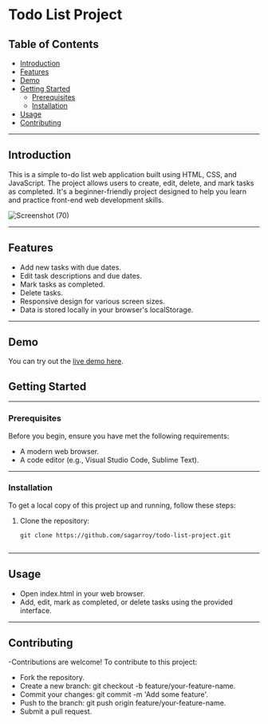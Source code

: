 # Todo List Project

## Table of Contents
- [Introduction](#introduction)
- [Features](#features)
- [Demo](#demo)
- [Getting Started](#getting-started)
  - [Prerequisites](#prerequisites)
  - [Installation](#installation)
- [Usage](#usage)
- [Contributing](#contributing)


---

## Introduction

This is a simple to-do list web application built using HTML, CSS, and JavaScript. The project allows users to create, edit, delete, and mark tasks as completed. It's a beginner-friendly project designed to help you learn and practice front-end web development skills.

![Screenshot (70)](https://github.com/sagarroy707/Todo-List/assets/107414907/708f681f-5d60-4860-a2b3-7fa3e0f74f29)


---


## Features

- Add new tasks with due dates.
- Edit task descriptions and due dates.
- Mark tasks as completed.
- Delete tasks.
- Responsive design for various screen sizes.
- Data is stored locally in your browser's localStorage.

---


## Demo

You can try out the [live demo here](https://ttodo-listt.netlify.app/).

## Getting Started

---

### Prerequisites

Before you begin, ensure you have met the following requirements:

- A modern web browser.
- A code editor (e.g., Visual Studio Code, Sublime Text).

---


### Installation

To get a local copy of this project up and running, follow these steps:

1. Clone the repository:

   ```shell
   git clone https://github.com/sagarroy/todo-list-project.git


---


## Usage

- Open index.html in your web browser.
- Add, edit, mark as completed, or delete tasks using the provided interface.

---


## Contributing

-Contributions are welcome! To contribute to this project:

- Fork the repository.
- Create a new branch: git checkout -b feature/your-feature-name.
- Commit your changes: git commit -m 'Add some feature'.
- Push to the branch: git push origin feature/your-feature-name.
- Submit a pull request.

